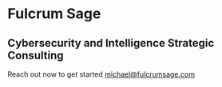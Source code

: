 # Fulcrum Sage
## Cybersecurity and Intelligence Strategic Consulting


Reach out now to get started <michael@fulcrumsage.com>
